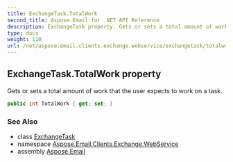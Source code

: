 ```yaml
---
title: ExchangeTask.TotalWork
second_title: Aspose.Email for .NET API Reference
description: ExchangeTask property. Gets or sets a total amount of work that the user expects to work on a task
type: docs
weight: 110
url: /net/aspose.email.clients.exchange.webservice/exchangetask/totalwork/
---
```

## ExchangeTask.TotalWork property

Gets or sets a total amount of work that the user expects to work on a task.

```csharp
public int TotalWork { get; set; }
```

### See Also

* class [ExchangeTask](../)
* namespace [Aspose.Email.Clients.Exchange.WebService](../../exchangetask/)
* assembly [Aspose.Email](../../../)


